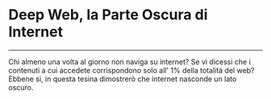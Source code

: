 # Deep Web, la Parte Oscura di Internet
---

Chi almeno una volta al giorno non naviga su internet? Se vi dicessi che i contenuti a cui accedete corrispondono solo all' 1% della totalità del web?
Ebbene si, in questa tesina dimostrerò che internet nasconde un lato oscuro.